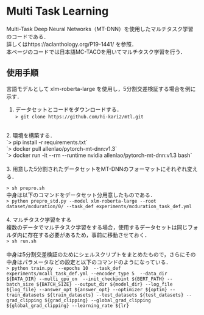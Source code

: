 # Multi Task Learning
Multi-Task Deep Neural Networks（MT-DNN）を使用したマルチタスク学習のコードである．<br>
詳しくはhttps://aclanthology.org/P19-1441/ を参照．<br>
本ページのコードでは日本語MC-TACOを用いてマルチタスク学習を行う．
<br>

## 使用手順
言語モデルとして xlm-roberta-large を使用し，5分割交差検証する場合を例に示す．
<br>
1. データセットとコードをダウンロードする． <br>
 `> git clone https://github.com/hi-kari2/mtl.git`
 <br>
2. 環境を構築する．<br>
 `> pip install -r requirements.txt` <br>
 `> docker pull allenlao/pytorch-mt-dnn:v1.3` <br>
 `> docker run -it --rm --runtime nvidia  allenlao/pytorch-mt-dnn:v1.3 bash` <br>

 <br>
3. 用意した5分割されたデータセットをMT-DNNのフォーマットにそれぞれ変える． <br> 

 `> sh prepro.sh` 
 <br> 
中身は以下のコマンドをデータセット分用意したものである．<br>
 `> python prepro_std.py --model xlm-roberta-large --root dataset/mcduration/0/ --task_def experiments/mcduration_task_def.yml` 
<br><br>
4. マルチタスク学習をする<br>
 複数のデータでマルチタスク学習をする場合，使用するデータセットは同じフォルダ内に存在する必要があるため，事前に移動させておく．<br>
 `> sh run.sh` 
 <br>
 <br>
中身は5分割交差検証のためにシェルスクリプトをまとめたもので，さらにその中身はパラメータなどの設定と以下のコマンドのようになっている．<br>
 `> python train.py  --epochs 10  --task_def experiments/mcall_task_def.yml --encoder_type 5  --data_dir ${DATA_DIR} --multi_gpu_on  --init_checkpoint ${BERT_PATH} --batch_size ${BATCH_SIZE} --output_dir ${model_dir} --log_file ${log_file} --answer_opt ${answer_opt} --optimizer ${optim} --train_datasets ${train_datasets} --test_datasets ${test_datasets} --grad_clipping ${grad_clipping} --global_grad_clipping ${global_grad_clipping} --learning_rate ${lr}` 


